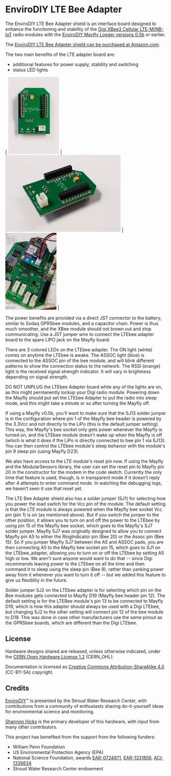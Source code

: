 EnviroDIY LTE Bee Adapter
==============
The EnviroDIY LTE Bee Adapter shield is an interface board designed to enhance the functioning and stability of the [Digi XBee3 Cellular LTE-M/NB-IoT](https://www.digi.com/products/embedded-systems/cellular-modems/xbee3-cellular-lte-m-nb-iot) radio modules with the [EnviroDIY Mayfly Logger versions 0.5b](https://github.com/EnviroDIY/EnviroDIY_Mayfly_Logger) or earlier.

The [EnviroDIY LTE Bee Adapter shield can be purchased at Amazon.com](https://www.amazon.com/Stroud-Water-Research-Center-EnviroDIY/dp/B07TRHHMDJ).

The two main benefits of the LTE adapter board are:
- additional features for power supply, stability and switching
- status LED lights 

| <img src="https://github.com/EnviroDIY/LTEbee-Adapter/blob/master/doc/images/LTEbee_adapter_front_top.jpg"  height="240"> | <img src="https://github.com/EnviroDIY/LTEbee-Adapter/blob/master/doc/images/LTEbee_adapter_right2.jpg"  height="240"> | <img src="https://github.com/EnviroDIY/LTEbee-Adapter/blob/master/doc/images/LTEbee%2BMayfly.jpeg"  height="240"> |

The power benefits are provided via a direct JST connector to the battery, similar to Sodaq GPRSbee modules, and a capacitor chain. Power is thus much smoother, and the XBee module should not brown out and stop communicating.  Use a JST jumper wire to connect the LTEbee adapter board to the spare LIPO jack on the Mayfly board.

There are 3 colored LEDs on the LTEbee adapter.  The ON light (white) comes on anytime the LTEbee is awake.  The ASSOC light (blue) is connected to the ASSOC pin of the bee module, and will blink different patterns to show the connection status to the network.  The RSSI (orange) light is the received signal strength indicator.  It will vary in brightness depending on signal strength. 

DO NOT UNPLUG the LTEbee Adapter board while any of the lights are on, as this might permanently lockup your Digi radio module. Powering down the Mayfly should put set the LTEbee Adapter to put the radio into sleep mode, and this might take a minute or so after turning the Mayfly off. 

If using a Mayfly v0.5b, you'll want to make sure that the SJ13 solder jumper is in the configuration where pin 1 of the 
Mayfly bee header is powered by the 3.3Vcc and not directly to the LiPo (this is the default jumper setting).  This way, the Mayfly's bee socket only gets power whenever the Mayfly is turned on, and the LTEbee module doesn't wake up when the Mayfly is off (which is what it does if the LiPo is directly connected to bee pin 1 via SJ13).  You can then control the LTEbee module's sleep behavior with the module's pin 9 sleep pin (using Mayfly D23).

We also have access to the LTE module's reset pin now. If using the Mayfly and the ModularSensors library, the user can set the reset pin to Mayfly pin 20 in the constructor for the modem in the code sketch. Currently the only time that feature is used, though, is in transparent mode if it doesn’t reply after 4 attempts to enter command mode.  In watching the debugging logs, we haven’t seen it use that reset yet. 

The LTE Bee Adapter shield also has a solder jumper (SJ1) for selecting how you power the load switch for the Vcc pin of the module.  The default setting is that the LTE module is always powered when the Mayfly bee socket Vcc pin (pin 1) is on (as mentioned above).   But if you switch the jumper to the other position, it allows you to turn on and off the power to the LTEbee by using pin 15 of the Mayfly bee socket, which goes to the Mayfly's SJ7 solder jumper.  Mayfly SJ7 was originally designed to allow you to connect Mayfly pin A5 to either the RingIndicator pin (Bee 20) or the Assoc pin (Bee 15).  So if you jumper Mayfly SJ7 between the A5 and ASSOC pads, you are then connecting A5 to the Mayfly bee socket pin 15, which goes to SJ1 on the LTEbee_adapter, allowing you to turn on or off the LTEbee by setting A5 high or low.  We aren't sure anyone would want to do that -- since Digi recommends leaving power to the LTEbee on all the time and then command it to sleep using the sleep pin (Bee 9), rather than yanking power away from it whenever you want to turn it off -- but we added this feature to give us flexiblity in the future.

Solder jumper SJ2 on the LTEbee adapter is for selecting which pin on the Bee modules gets connected to Mayfly D19 (Mayfly bee header pin 12).  The default setting is for the LTEBee module's pin 13 to be connected to Mayfly D19, which is how this adapter should always be used with a Digi LTEbee, but changing SJ2 to the other setting will connect pin 12 of the bee module to D19.  This was done in case other manufacturers use the same pinout as the GPRSbee boards, which are different than the Digi LTEbee.


## License
Hardware designs shared are released, unless otherwise indicated, under the [CERN Open Hardware License 1.2](https://www.ohwr.org/projects/cernohl/wiki) (CERN_OHL).

Documentation is licensed as [Creative Commons Attribution-ShareAlike 4.0](https://creativecommons.org/licenses/by-sa/4.0/) (CC-BY-SA) copyright.

## Credits
[EnviroDIY](http://envirodiy.org/)™ is presented by the Stroud Water Research Center, with contributions from a community of enthusiasts sharing do-it-yourself ideas for environmental science and monitoring.

[Shannon Hicks](https://github.com/s-hicks2) is the primary developer of this hardware, with input from many other contributors.

This project has benefited from the support from the following funders:

* William Penn Foundation
* US Environmental Protection Agency (EPA)
* National Science Foundation, awards [EAR-0724971](http://www.nsf.gov/awardsearch/showAward?AWD_ID=0724971), [EAR-1331856](http://www.nsf.gov/awardsearch/showAward?AWD_ID=1331856), [ACI-1339834](http://www.nsf.gov/awardsearch/showAward?AWD_ID=1339834)
* Stroud Water Research Center endowment

